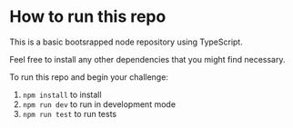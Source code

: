 
# How to run this repo

This is a basic bootsrapped node repository using TypeScript. 

Feel free to install any other dependencies that you might find necessary.

To run this repo and begin your challenge:

1. `npm install` to install 
2. `npm run dev` to run in development mode
3. `npm run test` to run tests
